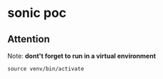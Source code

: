# sonic poc

## Attention

Note: **dont't forget to run in a virtual environment**

`source venv/bin/activate`
